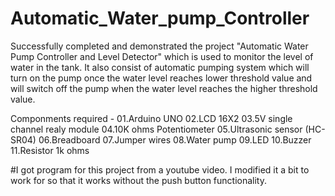# Automatic_Water_pump_Controller

Successfully completed and demonstrated the project "Automatic Water Pump Controller and Level Detector" which is used to monitor the level of water in the tank.
It also consist of automatic pumping system which will turn on the pump once the water level reaches lower threshold value and will switch off the pump when the water level reaches the higher threshold value.

Componments required - 
01.Arduino UNO
02.LCD 16X2
03.5V single channel realy module
04.10K ohms Potentiometer
05.Ultrasonic sensor (HC-SR04)
06.Breadboard
07.Jumper wires
08.Water pump
09.LED
10.Buzzer
11.Resistor 1k ohms


#I got program for this project from a youtube video. I modified it a bit to work for so that it works without the push button functionality.

